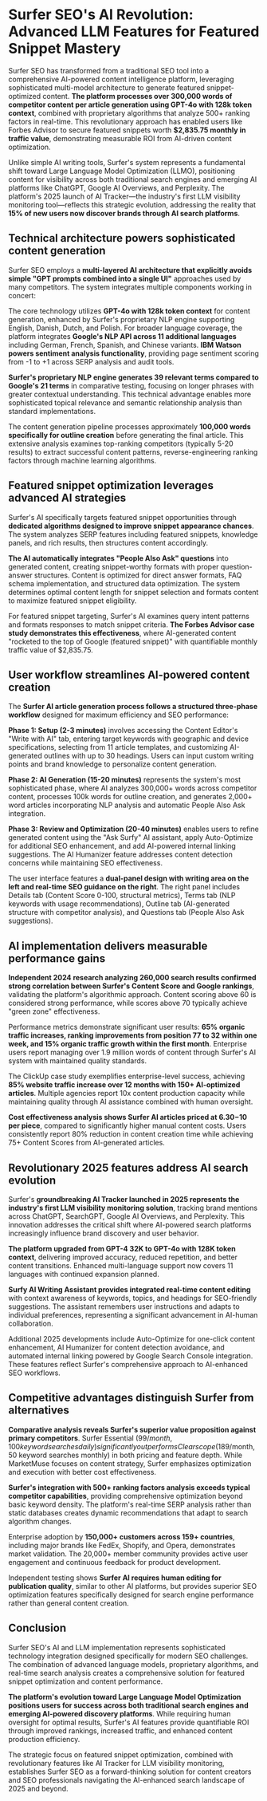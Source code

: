 # Surfer SEO's AI Revolution: Advanced LLM Features for Featured Snippet Mastery

Surfer SEO has transformed from a traditional SEO tool into a comprehensive AI-powered content intelligence platform, leveraging sophisticated multi-model architecture to generate featured snippet-optimized content. **The platform processes over 300,000 words of competitor content per article generation using GPT-4o with 128k token context**, combined with proprietary algorithms that analyze 500+ ranking factors in real-time. This revolutionary approach has enabled users like Forbes Advisor to secure featured snippets worth **$2,835.75 monthly in traffic value**, demonstrating measurable ROI from AI-driven content optimization.

Unlike simple AI writing tools, Surfer's system represents a fundamental shift toward Large Language Model Optimization (LLMO), positioning content for visibility across both traditional search engines and emerging AI platforms like ChatGPT, Google AI Overviews, and Perplexity. The platform's 2025 launch of AI Tracker—the industry's first LLM visibility monitoring tool—reflects this strategic evolution, addressing the reality that **15% of new users now discover brands through AI search platforms**.

## Technical architecture powers sophisticated content generation

Surfer SEO employs a **multi-layered AI architecture that explicitly avoids simple "GPT prompts combined into a single UI"** approaches used by many competitors. The system integrates multiple components working in concert:

The core technology utilizes **GPT-4o with 128k token context** for content generation, enhanced by Surfer's proprietary NLP engine supporting English, Danish, Dutch, and Polish. For broader language coverage, the platform integrates **Google's NLP API across 11 additional languages** including German, French, Spanish, and Chinese variants. **IBM Watson powers sentiment analysis functionality**, providing page sentiment scoring from -1 to +1 across SERP analysis and audit tools.

**Surfer's proprietary NLP engine generates 39 relevant terms compared to Google's 21 terms** in comparative testing, focusing on longer phrases with greater contextual understanding. This technical advantage enables more sophisticated topical relevance and semantic relationship analysis than standard implementations.

The content generation pipeline processes approximately **100,000 words specifically for outline creation** before generating the final article. This extensive analysis examines top-ranking competitors (typically 5-20 results) to extract successful content patterns, reverse-engineering ranking factors through machine learning algorithms.

## Featured snippet optimization leverages advanced AI strategies

Surfer's AI specifically targets featured snippet opportunities through **dedicated algorithms designed to improve snippet appearance chances**. The system analyzes SERP features including featured snippets, knowledge panels, and rich results, then structures content accordingly.

**The AI automatically integrates "People Also Ask" questions** into generated content, creating snippet-worthy formats with proper question-answer structures. Content is optimized for direct answer formats, FAQ schema implementation, and structured data optimization. The system determines optimal content length for snippet selection and formats content to maximize featured snippet eligibility.

For featured snippet targeting, Surfer's AI examines query intent patterns and formats responses to match snippet criteria. **The Forbes Advisor case study demonstrates this effectiveness**, where AI-generated content "rocketed to the top of Google (featured snippet)" with quantifiable monthly traffic value of $2,835.75.

## User workflow streamlines AI-powered content creation

The **Surfer AI article generation process follows a structured three-phase workflow** designed for maximum efficiency and SEO performance:

**Phase 1: Setup (2-3 minutes)** involves accessing the Content Editor's "Write with AI" tab, entering target keywords with geographic and device specifications, selecting from 11 article templates, and customizing AI-generated outlines with up to 30 headings. Users can input custom writing points and brand knowledge to personalize content generation.

**Phase 2: AI Generation (15-20 minutes)** represents the system's most sophisticated phase, where AI analyzes 300,000+ words across competitor content, processes 100k words for outline creation, and generates 2,000+ word articles incorporating NLP analysis and automatic People Also Ask integration.

**Phase 3: Review and Optimization (20-40 minutes)** enables users to refine generated content using the "Ask Surfy" AI assistant, apply Auto-Optimize for additional SEO enhancement, and add AI-powered internal linking suggestions. The AI Humanizer feature addresses content detection concerns while maintaining SEO effectiveness.

The user interface features a **dual-panel design with writing area on the left and real-time SEO guidance on the right**. The right panel includes Details tab (Content Score 0-100, structural metrics), Terms tab (NLP keywords with usage recommendations), Outline tab (AI-generated structure with competitor analysis), and Questions tab (People Also Ask suggestions).

## AI implementation delivers measurable performance gains

**Independent 2024 research analyzing 260,000 search results confirmed strong correlation between Surfer's Content Score and Google rankings**, validating the platform's algorithmic approach. Content scoring above 60 is considered strong performance, while scores above 70 typically achieve "green zone" effectiveness.

Performance metrics demonstrate significant user results: **65% organic traffic increases, ranking improvements from position 77 to 32 within one week, and 15% organic traffic growth within the first month**. Enterprise users report managing over 1.9 million words of content through Surfer's AI system with maintained quality standards.

The ClickUp case study exemplifies enterprise-level success, achieving **85% website traffic increase over 12 months with 150+ AI-optimized articles**. Multiple agencies report 10x content production capacity while maintaining quality through AI assistance combined with human oversight.

**Cost effectiveness analysis shows Surfer AI articles priced at $6.30-$10 per piece**, compared to significantly higher manual content costs. Users consistently report 80% reduction in content creation time while achieving 75+ Content Scores from AI-generated articles.

## Revolutionary 2025 features address AI search evolution

Surfer's **groundbreaking AI Tracker launched in 2025 represents the industry's first LLM visibility monitoring solution**, tracking brand mentions across ChatGPT, SearchGPT, Google AI Overviews, and Perplexity. This innovation addresses the critical shift where AI-powered search platforms increasingly influence brand discovery and user behavior.

**The platform upgraded from GPT-4 32K to GPT-4o with 128K token context**, delivering improved accuracy, reduced repetition, and better content transitions. Enhanced multi-language support now covers 11 languages with continued expansion planned.

**Surfy AI Writing Assistant provides integrated real-time content editing** with context awareness of keywords, topics, and headings for SEO-friendly suggestions. The assistant remembers user instructions and adapts to individual preferences, representing a significant advancement in AI-human collaboration.

Additional 2025 developments include Auto-Optimize for one-click content enhancement, AI Humanizer for content detection avoidance, and automated internal linking powered by Google Search Console integration. These features reflect Surfer's comprehensive approach to AI-enhanced SEO workflows.

## Competitive advantages distinguish Surfer from alternatives

**Comparative analysis reveals Surfer's superior value proposition against primary competitors**. Surfer Essential ($99/month, 100 keyword searches daily) significantly outperforms Clearscope ($189/month, 50 keyword searches monthly) in both pricing and feature depth. While MarketMuse focuses on content strategy, Surfer emphasizes optimization and execution with better cost effectiveness.

**Surfer's integration with 500+ ranking factors analysis exceeds typical competitor capabilities**, providing comprehensive optimization beyond basic keyword density. The platform's real-time SERP analysis rather than static databases creates dynamic recommendations that adapt to search algorithm changes.

Enterprise adoption by **150,000+ customers across 159+ countries**, including major brands like FedEx, Shopify, and Opera, demonstrates market validation. The 20,000+ member community provides active user engagement and continuous feedback for product development.

Independent testing shows **Surfer AI requires human editing for publication quality**, similar to other AI platforms, but provides superior SEO optimization features specifically designed for search engine performance rather than general content creation.

## Conclusion

Surfer SEO's AI and LLM implementation represents sophisticated technology integration designed specifically for modern SEO challenges. The combination of advanced language models, proprietary algorithms, and real-time search analysis creates a comprehensive solution for featured snippet optimization and content performance.

**The platform's evolution toward Large Language Model Optimization positions users for success across both traditional search engines and emerging AI-powered discovery platforms**. While requiring human oversight for optimal results, Surfer's AI features provide quantifiable ROI through improved rankings, increased traffic, and enhanced content production efficiency.

The strategic focus on featured snippet optimization, combined with revolutionary features like AI Tracker for LLM visibility monitoring, establishes Surfer SEO as a forward-thinking solution for content creators and SEO professionals navigating the AI-enhanced search landscape of 2025 and beyond.